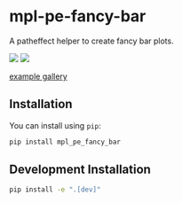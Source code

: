 # mpl-pe-fancy-bar

A patheffect helper to create fancy bar plots.

<img src="https://leejjoon.github.io/jjl-mpl-blog/posts/mpl-20240408-fancy-bar-plot/index_files/figure-html/cell-2-output-1.png">

<img src="https://mpl-pe-fancy-bar.readthedocs.io/en/latest/_images/sphx_glr_demo_ribbonbox_001.png">

[example gallery](https://mpl-pe-fancy-bar.readthedocs.io/en/latest/examples/index.html)


## Installation

You can install using `pip`:

```bash
pip install mpl_pe_fancy_bar
```

## Development Installation


```bash
pip install -e ".[dev]"
```

